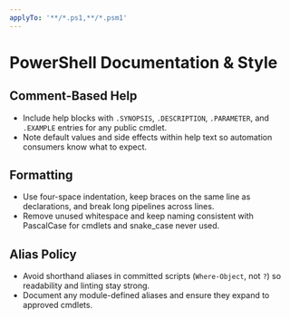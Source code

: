 ```yaml
---
applyTo: '**/*.ps1,**/*.psm1'
---
```


# PowerShell Documentation & Style

## Comment-Based Help
- Include help blocks with `.SYNOPSIS`, `.DESCRIPTION`, `.PARAMETER`, and `.EXAMPLE` entries for any public cmdlet.
- Note default values and side effects within help text so automation consumers know what to expect.

## Formatting
- Use four-space indentation, keep braces on the same line as declarations, and break long pipelines across lines.
- Remove unused whitespace and keep naming consistent with PascalCase for cmdlets and snake_case never used.

## Alias Policy
- Avoid shorthand aliases in committed scripts (`Where-Object`, not `?`) so readability and linting stay strong.
- Document any module-defined aliases and ensure they expand to approved cmdlets.
